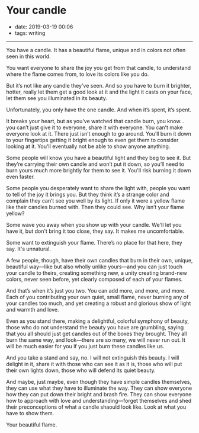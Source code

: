# Your candle

- date: 2019-03-19 00:06
- tags: writing

----

You have a candle. It has a beautiful flame, unique and in colors not often seen in this world.

You want everyone to share the joy you get from that candle, to understand where the flame comes from, to love its colors like you do.

But it’s not like any candle they’ve seen. And so you have to burn it brighter, hotter, really let them get a good look at it and the light it casts on your face, let them see you illuminated in its beauty.

Unfortunately, you only have the one candle. And when it’s spent, it’s spent.

It breaks your heart, but as you’ve watched that candle burn, you know… you can’t just give it to everyone, share it with everyone. You can’t make everyone look at it. There just isn’t enough to go around. You’ll burn it down to your fingertips getting it bright enough to even get them to consider looking at it. You'll eventually not be able to show anyone anything.

Some people will know you have a beautiful light and they beg to see it. But they’re carrying their own candle and won’t put it down, so you’ll need to burn yours much more brightly for them to see it. You'll risk burning it down even faster.

Some people you desperately want to share the light with, people you want to tell of the joy it brings you. But they think it’s a strange color and complain they can’t see you well by its light. If only it were a yellow flame like their candles burned with. Then they could see. Why isn’t your flame yellow?

Some wave you away when you show up with your candle. We'll let you have it, but don't bring it too close, they say. It makes me uncomfortable.

Some want to extinguish your flame. There’s no place for that here, they say. It's unnatural.

A few people, though, have their own candles that burn in their own, unique, beautiful way—like but also wholly unlike yours—and you can just touch your candle to theirs, creating something new, a unity creating brand-new colors, never seen before, yet clearly composed of each of your flames.

And that’s when it’s just you two. You can add more, and more, and more. Each of you contributing your own quiet, small flame, never burning any of your candles too much, and yet creating a robust and glorious show of light and warmth and love.

Even as you stand there, making a delightful, colorful symphony of beauty, those who do not understand the beauty you have are grumbling, saying that you all should just get candles out of the boxes they brought. They all burn the same way, and look—there are so many, we will never run out. It will be much easier for you if you just burn these candles like us.

And you take a stand and say, no. I will not extinguish this beauty. I will delight in it, share it with those who can see it as it is, those who will put their own lights down, those who will defend its quiet beauty.

And maybe, just maybe, even though they have simple candles themselves, they can use what they have to illuminate the way. They can show everyone how they can put down their bright and brash fire. They can show everyone how to approach with love and understanding—forget themselves and shed their preconceptions of what a candle shaould look like. Look at what you have to show them.

Your beautiful flame.

